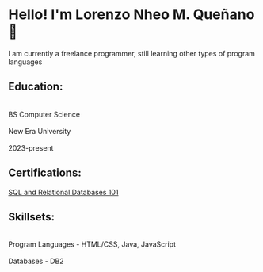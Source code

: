<h1>Hello! I'm Lorenzo Nheo M. Queñano 👋</h1>
<p>I am currently a freelance programmer, still learning other types of program languages</p>

<h2>Education:</h2>
<br>BS Computer Science</br>
<br>New Era University</br>
<br>2023-present</br>

<h2>Certifications:</h2>
<a href="http://github.com/lnmquenano">SQL and Relational Databases 101</a>

<h2>Skillsets:</h2>
<br>Program Languages - HTML/CSS, Java, JavaScript</br>
<br>Databases - DB2</br>
